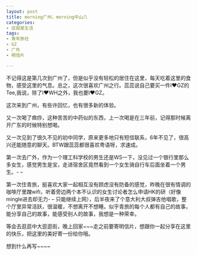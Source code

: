 ```yaml
---
layout: post
title: morning广州，morning中山八
categories:
- 这就是生活
tags:
- 青年旅社
- GZ
- 广外
- 明信片

---
```

不记得这是第几次到广州了，但是似乎没有轻松的居住在这里，每天吃着这里的食物，感受这里的气息。总之，这次很喜欢广州之行。蕊蕊说自己要买一件I❤GZ的Tee,我说，除了I❤WH之外，我也要I❤GZ。

这次来到广州，有些许回忆，也有很多新的体验。

又一次喝了癍痧，这种苦苦的中药似的东西，上一次喝是在三年前，记得那时候离开广东的时候特别想喝。

又一次见到了很久不见的初中同学，原来更多地只有短信联系，6年不见了，很高兴还能随意的聊天。BTW跟蕊蕊都很喜欢粤语呀，求速成。

第一次去广外，作为一个理工科学校的男生还是WS一下，没见过一个银行里那么多女生，感觉男生是宝，走进宿舍区竟然看到一个女生骑自行车后面坐着一个男生。- –

第一次住青旅，挺喜欢大家一起相互没有顾虑没有防备的感觉，昨晚在很有情调的咖啡厅里蹭wifi，听着旁边两个本不认识的女生讨论者怎么申请HK的研（好像mingle进去却无力- – 只能继续上网），后半夜来了个意大利大叔弹吉他唱歌，整个厅里异常活跃，很温暖，不想离开不想睡。似乎青旅的每个人都有自己的故事，能分享自己的故事，能感受别人的故事，我想是一种荣幸。

等会去逛逛中大逛逛街，晚上回家~~~走之前要寄明信片，想跟你一起分享在这里的快乐，把这里的美好寄一份给你哦。

想到什么再写~~~~
